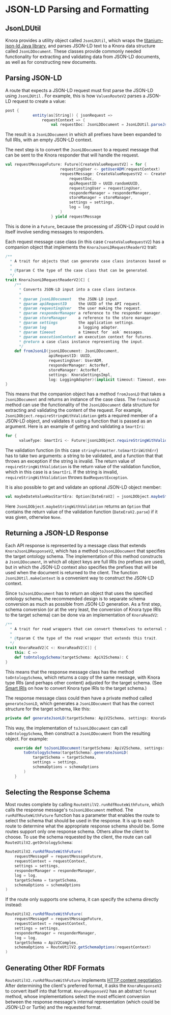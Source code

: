 <!---
Copyright © 2015-2019 the contributors (see Contributors.md).

This file is part of Knora.

Knora is free software: you can redistribute it and/or modify
it under the terms of the GNU Affero General Public License as published
by the Free Software Foundation, either version 3 of the License, or
(at your option) any later version.

Knora is distributed in the hope that it will be useful,
but WITHOUT ANY WARRANTY; without even the implied warranty of
MERCHANTABILITY or FITNESS FOR A PARTICULAR PURPOSE.  See the
GNU Affero General Public License for more details.

You should have received a copy of the GNU Affero General Public
License along with Knora.  If not, see <http://www.gnu.org/licenses/>.
-->

# JSON-LD Parsing and Formatting

## JsonLDUtil

Knora provides a utility object called `JsonLDUtil`, which wraps the
[titanium-json-ld Java library](https://github.com/filip26/titanium-json-ld), and parses JSON-LD text to a
Knora data structure called `JsonLDDocument`. These classes provide commonly needed
functionality for extracting and validating data from JSON-LD documents, as well
as for constructing new documents.

## Parsing JSON-LD

A route that expects a JSON-LD request must first parse the JSON-LD using
`JsonLDUtil` . For example, this is how `ValuesRouteV2` parses a JSON-LD request to create a value:

````scala
post {
            entity(as[String]) { jsonRequest =>
                requestContext => {
                    val requestDoc: JsonLDDocument = JsonLDUtil.parseJsonLD(jsonRequest)
````

The result is a `JsonLDDocument` in which all prefixes have been expanded
to full IRIs, with an empty JSON-LD context.

The next step is to convert the `JsonLDDocument` to a request message that can be
sent to the Knora responder that will handle the request.

```scala
val requestMessageFuture: Future[CreateValueRequestV2] = for {
                        requestingUser <- getUserADM(requestContext)
                        requestMessage: CreateValueRequestV2 <- CreateValueRequestV2.fromJsonLD(
                            requestDoc,
                            apiRequestID = UUID.randomUUID,
                            requestingUser = requestingUser,
                            responderManager = responderManager,
                            storeManager = storeManager,
                            settings = settings,
                            log = log
                        )
                    } yield requestMessage
```

This is done in a `Future`, because the processing of JSON-LD input
could in itself involve sending messages to responders.

Each request message case class (in this case `CreateValueRequestV2`) has a companion object
that implements the `KnoraJsonLDRequestReaderV2` trait:

```scala
/**
  * A trait for objects that can generate case class instances based on JSON-LD input.
  *
  * @tparam C the type of the case class that can be generated.
  */
trait KnoraJsonLDRequestReaderV2[C] {
    /**
      * Converts JSON-LD input into a case class instance.
      *
      * @param jsonLDDocument   the JSON-LD input.
      * @param apiRequestID     the UUID of the API request.
      * @param requestingUser   the user making the request.
      * @param responderManager a reference to the responder manager.
      * @param storeManager     a reference to the store manager.
      * @param settings         the application settings.
      * @param log              a logging adapter.
      * @param timeout          a timeout for `ask` messages.
      * @param executionContext an execution context for futures.
      * @return a case class instance representing the input.
      */
    def fromJsonLD(jsonLDDocument: JsonLDDocument,
                   apiRequestID: UUID,
                   requestingUser: UserADM,
                   responderManager: ActorRef,
                   storeManager: ActorRef,
                   settings: KnoraSettingsImpl,
                   log: LoggingAdapter)(implicit timeout: Timeout, executionContext: ExecutionContext): Future[C]
}
```

This means that the companion object has a method `fromJsonLD` that takes a
`JsonLDDocument` and returns an instance of the case class. The `fromJsonLD` method
can use the functionality of the `JsonLDDocument` data structure for extracting
and validating the content of the request. For example, `JsonLDObject.requireStringWithValidation`
gets a required member of a JSON-LD object, and validates it using a function
that is passed as an argument. Here is an example of getting and validating
a `SmartIri`:

```scala
for {
      valueType: SmartIri <- Future(jsonLDObject.requireStringWithValidation(JsonLDConstants.TYPE, stringFormatter.toSmartIriWithErr))
```

The validation function (in this case `stringFormatter.toSmartIriWithErr`) has to take
two arguments: a string to be validated, and a function that that throws an exception
if the string is invalid. The return value of `requireStringWithValidation` is the
return value of the validation function, which in this case is a `SmartIri`. If
the string is invalid, `requireStringWithValidation` throws `BadRequestException`.

It is also possible to get and validate an optional JSON-LD object member:

```scala
val maybeDateValueHasStartEra: Option[DateEraV2] = jsonLDObject.maybeStringWithValidation(OntologyConstants.KnoraApiV2Complex.DateValueHasStartEra, DateEraV2.parse)
```

Here `JsonLDObject.maybeStringWithValidation` returns an `Option` that contains
the return value of the validation function (`DateEraV2.parse`) if it was given,
otherwise `None`.

## Returning a JSON-LD Response

Each API response is represented by a message class that extends
`KnoraJsonLDResponseV2`, which has a method `toJsonLDDocument` that specifies
the target ontology schema. The implementation of this method constructs a `JsonLDDocument`,
in which all object keys are full IRIs (no prefixes are used), but in which
the JSON-LD context also specifies the prefixes that will be used when the
document is returned to the client. The function `JsonLDUtil.makeContext`
is a convenient way to construct the JSON-LD context.

Since `toJsonLDDocument` has to return an object that uses the specified
ontology schema, the recommended design is to separate schema conversion as much
as possible from JSON-LD generation. As a first step, schema conversion (or at the very
least, the conversion of Knora type IRIs to the target schema) can be done via an
implementation of `KnoraReadV2`:

```scala
/**
  * A trait for read wrappers that can convert themselves to external schemas.
  *
  * @tparam C the type of the read wrapper that extends this trait.
  */
trait KnoraReadV2[C <: KnoraReadV2[C]] {
    this: C =>
    def toOntologySchema(targetSchema: ApiV2Schema): C
}
```

This means that the response message class has the method `toOntologySchema`, which returns
a copy of the same message, with Knora type IRIs (and perhaps other content) adjusted
for the target schema. (See [Smart IRIs](smart-iris.md) on how to convert Knora
type IRIs to the target schema.)

The response message class could then have a private method called `generateJsonLD`, which
generates a `JsonLDDocument` that has the correct structure for the target schema, like
this:

````scala
private def generateJsonLD(targetSchema: ApiV2Schema, settings: KnoraSettingsImpl, schemaOptions: Set[SchemaOption]): JsonLDDocument
````

This way, the implementation of `toJsonLDDocument` can call `toOntologySchema`,
then construct a `JsonLDDocument` from the resulting object. For example:

```scala
    override def toJsonLDDocument(targetSchema: ApiV2Schema, settings: KnoraSettingsImpl, schemaOptions: Set[SchemaOption] = Set.empty): JsonLDDocument = {
        toOntologySchema(targetSchema).generateJsonLD(
            targetSchema = targetSchema,
            settings = settings,
            schemaOptions = schemaOptions
        )
    }
```

## Selecting the Response Schema

Most routes complete by calling `RouteUtilV2.runRdfRouteWithFuture`, which calls
the response message's `toJsonLDDocument` method. The `runRdfRouteWithFuture` function
has a parameter that enables the route to select the schema that should be used in
the response. It is up to each route to determine what the appropriate response schema
should be. Some routes support only one response schema. Others allow the client
to choose. To use the schema requested by the client, the route can call
`RouteUtilV2.getOntologySchema`:

```scala
RouteUtilV2.runRdfRouteWithFuture(
    requestMessageF = requestMessageFuture,
    requestContext = requestContext,
    settings = settings,
    responderManager = responderManager,
    log = log,
    targetSchema = targetSchema,
    schemaOptions = schemaOptions
)
```

If the route only supports one schema, it can specify the schema directly instead:

```scala
RouteUtilV2.runRdfRouteWithFuture(
    requestMessageF = requestMessageFuture,
    requestContext = requestContext,
    settings = settings,
    responderManager = responderManager,
    log = log,
    targetSchema = ApiV2Complex,
    schemaOptions = RouteUtilV2.getSchemaOptions(requestContext)
)
```

## Generating Other RDF Formats

`RouteUtilV2.runRdfRouteWithFuture` implements
[HTTP content negotiation](https://tools.ietf.org/html/rfc7231#section-5.3.2). After
determining the client's preferred format, it asks the `KnoraResponseV2` to convert
itself into that format. `KnoraResponseV2` has an abstract `format` method, whose implementations
select the most efficient conversion between the response message's internal
representation (which could be JSON-LD or Turtle) and the requested format.
